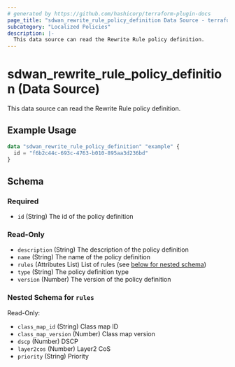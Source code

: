 ```yaml
---
# generated by https://github.com/hashicorp/terraform-plugin-docs
page_title: "sdwan_rewrite_rule_policy_definition Data Source - terraform-provider-sdwan"
subcategory: "Localized Policies"
description: |-
  This data source can read the Rewrite Rule policy definition.
---
```


# sdwan_rewrite_rule_policy_definition (Data Source)

This data source can read the Rewrite Rule policy definition.

## Example Usage

```terraform
data "sdwan_rewrite_rule_policy_definition" "example" {
  id = "f6b2c44c-693c-4763-b010-895aa3d236bd"
}
```

<!-- schema generated by tfplugindocs -->
## Schema

### Required

- `id` (String) The id of the policy definition

### Read-Only

- `description` (String) The description of the policy definition
- `name` (String) The name of the policy definition
- `rules` (Attributes List) List of rules (see [below for nested schema](#nestedatt--rules))
- `type` (String) The policy definition type
- `version` (Number) The version of the policy definition

<a id="nestedatt--rules"></a>
### Nested Schema for `rules`

Read-Only:

- `class_map_id` (String) Class map ID
- `class_map_version` (Number) Class map version
- `dscp` (Number) DSCP
- `layer2cos` (Number) Layer2 CoS
- `priority` (String) Priority
